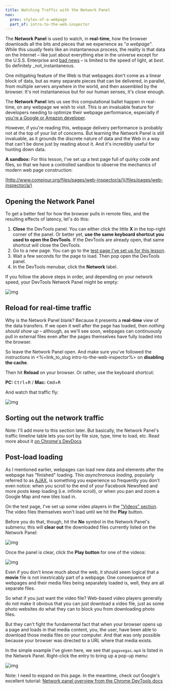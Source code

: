 ```yaml
---
title: Watching Traffic with the Network Panel
nav:
  prev: styles-of-a-webpage
  part_of: intro-to-the-web-inspector 
---
```



The __Network Panel__ is used to watch, in __real-time__, how the browser downloads all the bits and pieces that we experience as "_a webpage_". While this _usually_ feels like  an instantaneous process, the reality is that data on the Internet &ndash; like just about everything else in the universe except for the U.S.S. Enterprise and [bad news](http://www.goodreads.com/quotes/782724-nothing-travels-faster-than-the-speed-of-light-with-the) &ndash; is limited to the speed of light, at _best_. So definitely _not_instantaneous.

One mitigating feature of the Web is that webpages don't come as a linear block of data, but as many separate pieces that can be delivered, in parallel, from multiple servers anywhere in the world, and then assembled by the browser. It's not instantaneous but for our human senses, it's close enough.

The __Network Panel__ lets us see this computational ballet happen in real-time, on any webpage we wish to visit. This is an invaluable feature for developers needing to optimize their webpage performance, especially if [you're a Google or Amazon developer](http://www.fastcompany.com/1825005/how-one-second-could-cost-amazon-16-billion-sales).

However, if you're reading this, webpage delivery performance is probably not at the top of your list of concerns. But learning the Network Panel is still invaluable, as it grounds the discrete nature of data and the Web in a way that can't be done just by reading about it. And it's incredibly useful for hunting down data.


__A sandbox:__ For this lesson, I've set up a test page full of quirky code and files, so that we have a controlled sandbox to observe the mechanics of modern web page construction:

[http://www.compjour.org/files/pages/web-inspector/a/](/files/pages/web-inspector/a/)


## Opening the Network Panel

To get a better feel for how the browser pulls in remote files, and the resulting effects of latency, let's do this:

1. __Close__ the DevTools panel. You can either click the little __X__ in the top-right corner of the panel. Or better yet, __use the same keyboard shortcut you used to open the DevTools__. If the DevTools are already open, that same shortcut will close the DevTools.
2. Go to a new page. You can go to the [test page I've set up for this lesson](/files/pages/web-inspector/a/).
3. Wait a few seconds for the page to load. Then pop open the DevTools panel.
4. In the DevTools menubar, click the __Network__ label.

If you follow the above steps in order, and depending on your network speed, your DevTools Network Panel might be empty:

![img](/files/images/tutorials/devtools/network-panel-blank-latency.gif)





## Reload for real-time traffic

Why is the Network Panel blank? Because it presents a __real-time__ view of the data transfers. If we open it well after the page has loaded, then _nothing should show up_ &ndash; although, as we'll see soon, webpages can continuously pull in external files even after the pages themselves have fully loaded into the browser.

So leave the Network Panel open. And make sure you've followed the instructions in <%=link_to_slug intro-to-the-web-inspector%> on __disabling the cache__.

Then hit __Reload__ on your browser. Or rather, use the keyboard shortcut:

__PC:__ <kbd class="kbd">Ctrl</kbd>+<kbd class="kbd">R</kbd> / __Mac:__ <kbd class="kbd">Cmd</kbd>+<kbd class="kbd">R</kbd>

And watch that traffic fly:

![img](/files/images/tutorials/devtools/network-panel-reloaded.gif)

## Sorting out the network traffic

Note: I'll add more to this section later. But basically, the Network Panel's traffic timeline table lets you sort by file size, type, time to load, etc. Read more about it [on Chrome's DevDocs](https://developer.chrome.com/devtools/docs/network#network-panel-overview)


## Post-load loading

As I mentioned earlier, webpages can load new data and elements after the webpage has "finished" loading. This _asynchronous loading_, popularly referred to as [AJAX](http://en.wikipedia.org/wiki/Ajax_%28programming%29), is something you experience so frequently you don't even notice: when you scroll to the end of your Facebook Newsfeed and more posts keep loading (i.e. infinite scroll), or when you pan and zoom a Google Map and new tiles load in.

On the test page, I've set up some video players in the ["Videos" section](/files/pages/web-inspector/a#videos-sec). The video files themselves won't load until we hit the __Play__ button.

Before you do that, though, hit the __No__ symbol in the Network Panel's submenu; this will __clear out__ the downloaded files currently listed on the Network Panel:

![img](/files/images/tutorials/devtools/network-traffic-submenu-xout.png)

Once the panel is clear, click the __Play button__ for one of the videos:

![img](/files/images/tutorials/devtools/gaga-traffic.gif)


Even if you don't know much about the web, it should seem logical that a __movie__ file is not inextricably part of a webpage. One consequence of webpages and their media files being separately loaded is, well, they are all separate files. 

So what if you just want the video file? Web-based video players generally do not make it obvious that you can just download a video file, just as some photo websites do what they can to block you from downloading photo files.

But they can't fight the fundamental fact that when your browser opens up a page and loads in that media content, you, the user, have been able to download those media files on your computer. And that was only possible because your browser was directed to a URL where that media exists.

In the simple example I've given here, we see that `gagavegas.mp4` is listed in the Network Panel. Right-click the entry to bring up a pop-up menu:

![img](/files/images/tutorials/devtools/downloading-vegas-gaga-mp4.png)




Note: I need to expand on this page. In the meantime, check out Google's excellent tutorial: [Network panel overview from the Chrome DevTools docs](https://developer.chrome.com/devtools/docs/network)
